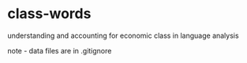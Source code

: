 # class-words
understanding and accounting for economic class in language analysis

note - data files are in .gitignore
